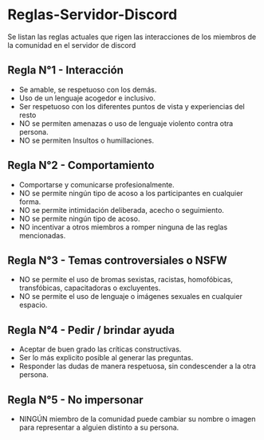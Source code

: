 # Reglas-Servidor-Discord
Se listan las reglas actuales que rigen las interacciones de los miembros de la comunidad en el servidor de discord

## Regla N°1 - Interacción
- Se amable, se respetuoso con los demás.
- Uso de un lenguaje acogedor e inclusivo.
- Ser respetuoso con los diferentes puntos de vista y experiencias del resto
- NO se permiten amenazas o uso de lenguaje violento contra otra persona.
- NO se permiten Insultos o humillaciones.
## Regla N°2 - Comportamiento
- Comportarse y comunicarse profesionalmente.
- NO se permite ningún tipo de acoso a los participantes en cualquier forma.
- NO se permite intimidación deliberada, acecho o seguimiento.
- NO se permite ningún tipo de acoso.
- NO incentivar a otros miembros a romper ninguna de las reglas mencionadas.
## Regla N°3 - Temas controversiales o NSFW
- NO se permite el uso de bromas sexistas, racistas, homofóbicas, transfóbicas, capacitadoras o excluyentes.
- NO se permite el uso de lenguaje o imágenes sexuales en cualquier espacio.
## Regla N°4 - Pedir / brindar ayuda
- Aceptar de buen grado las críticas constructivas.
- Ser lo más explicito posible al generar las preguntas.
- Responder las dudas de manera respetuosa, sin condescender a la otra persona.
## Regla N°5 - No impersonar
- NINGÚN miembro de la comunidad puede cambiar su nombre o imagen para representar a alguien distinto a su persona.
